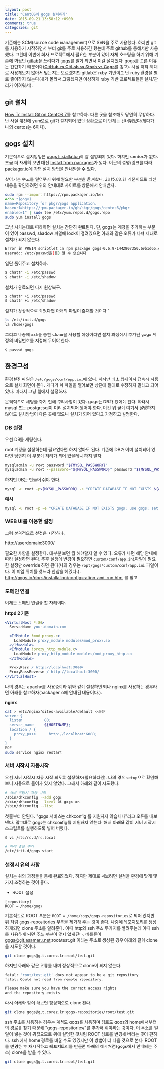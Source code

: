 ```yaml
---
layout: post
title: "CentOS에 gogs 설치하기"
date: 2015-09-21 13:58:12 +0900
comments: true
categories: git
---
```

기존에는 SCM(source code management)으로 SVN을 주로 사용했다. 하지만 git를 사용하기 시작하면서 부터 git를 주로 사용하긴 했는데 주로 github를 통해서만 사용했다. 그런데 이번에 회사 프로젝트에서 필요한 부분이 있어 자체 호스팅을 하기 위해 기존에 봐뒀던 [gitlab](https://about.gitlab.com/)을 쓰려다가 [gogs](http://gogs.io/)를 알게 되면서 이걸 설치했다. gogs를 고른 이유는 간단하기 때문이다([GitHub vs GitLab vs Stash vs Gogs](https://blog.deimos.fr/2014/08/19/github-vs-gitlab-vs-stash-vs-gogs/)를 참고). 사실 아직 제대로 사용해보지 않아서 맞는지는 모르겠지만 gitlab은 ruby 기반이고 난 ruby 환경을 별로 좋아하지 않는다(내가 몰라서 그렇겠지만 이상하게 ruby 기반 프로젝트들은 설치/관리가 어려워서).

## git 설치

[How To Install Git on CentOS 7](https://www.digitalocean.com/community/tutorials/how-to-install-git-on-centos-7)를 참고하자. 다른 곳을 참조해도 당연히 무방하다. 난 사실 예전에 yum으로 git가 설치되어 있던 상황으로 이 단계는 건너뛰었다(게다가 나의 centos는 6이다).

## gogs 설치

기본적으로 설치방법은 [gogs Installation](http://gogs.io/docs/installation)에 잘 설명되어 있다. 하지만 centos가 없다. 조금 더 자세히 보면 대신 [Install from packages](http://gogs.io/docs/installation/install_from_packages.html)가 있다. 이곳의 설명/링크를 따라 [packager.io](https://packager.io/gh/pkgr/gogs)에 가면 설치 방법을 안내받을 수 있다.

찾아가는 수고를 덜어주기 위해 필요한 부분을 옮겨왔다. 2015.09.21 기준이므로 최신 내용을 확인하려면 위의 안내대로 사이트를 방문해서 안내받자.

```bash
sudo rpm --import https://rpm.packager.io/key
echo "[gogs]
name=Repository for pkgr/gogs application.
baseurl=https://rpm.packager.io/gh/pkgr/gogs/centos6/pkgr
enabled=1" | sudo tee /etc/yum.repos.d/gogs.repo
sudo yum install gogs
```

그냥 시키는대로 따라하면 설치는 간단히 완료된다. 단, gogs는 계정을 추가하는 부분이 있어 passwd, shadow 파일에 lock이 걸려있으면 아래와 같은 오류가 나며 제대로 설치가 되지 않는다.

```bash
Error in PREIN scriptlet in rpm package gogs-0.6.9-1442807350.69b1d65.centos6.x86_64
useradd: /etc/passwd을(를) 열 수 없습니다
```

일단 풀어주고 설치하자.

```bash
$ chattr -i /etc/passwd
$ chattr -i /etc/shadow
```

설치가 완료되면 다시 원상복구.

```bash
$ chattr +i /etc/passwd
$ chattr +i /etc/shadow
```

설치가 정상적으로 되었다면 아래의 파일이 존재할 것이다.`

```bash
ls /etc/init.d/gogs
la /home/gogs
```

그리고 나중에 ssh를 통한 clone을 사용할 예정이라면 설치 과정에서 추가된 gogs 계정의 비밀번호를 지정해 두어야 한다.

```bash
$ passwd gogs
```

## 환경구성

환경설정 파일은 ```/etc/gogs/conf/app.ini```에 있다. 하지만 최초 웹페이지 접속시 자동으로 설치 화면이 뜬다. 게다가 이 파일을 열어보면 상단에 절대로 수정하지 말라고 되어 있다. 따라서 그냥 웹에서 설정하자.

본격적으로 세팅을 하기 전에 주의사항이 있다. gogs는 DB가 있어야 된다. 따라서 mysql 또는 postgresql이 미리 설치되어 있어야 한다. 이건 뭐 굳이 여기서 설명하지 않아도 설치방법이 다른 곳에 많으니 설치가 되어 있다고 가정하고 설명한다.

### DB 설정

우선 DB를 세팅한다.

root 계정을 설정하는데 필요없다면 하지 않아도 된다. 기존에 DB가 이미 설치되어 있다면 당연히 이 부분이 처리가 되어 있을테니 하지 말자.
```bash
mysqladmin -u root password "${MYSQL_PASSWORD}"
mysqladmin -u root --password="${MYSQL_PASSWORD}" password "${MYSQL_PASSWORD}"
```

하지만 DB는 만들어 줘야 한다.
```bash
mysql -u root -p${MYSQL_PASSWORD} -e "CREATE DATABASE IF NOT EXISTS ${APP_NAME}; use ${APP_NAME}; set global storage_engine=INNODB;"
```

**예시**
```bash
mysql -u root -p -e "CREATE DATABASE IF NOT EXISTS gogs; use gogs; set global storage_engine=INNODB;"
```

### WEB UI를 이용한 설정

그럼 본격적으로 설정을 시작하자.

http://userdomain:3000/

필요한 사항을 설정한다. 대부분 보면 뭘 해야할지 알 수 있다. 오류가 나면 해당 안내에 따라 설정하면 된다. 추후 설정에 변경이 필요하면 ```custom/conf/app.ini```파일에 필요한 설정만 override 하면 된다(나의 경우는 ```/opt/gogs/custom/conf/app.ini``` 파일이다. 이 파일 위치를 찾느라 한참을 헤멨다.). http://gogs.io/docs/installation/configuration_and_run.html 를 참고


### 도메인 연결

이제는 도메인 연결을 할 차례이다.

**httpd 2 기준**
```apache
<VirtualHost *:80>
  ServerName your.domain.com

  <IfModule !mod_proxy.c>
    LoadModule proxy_module modules/mod_proxy.so
  </IfModule>
  <IfModule !proxy_http_module.c>
    LoadModule proxy_http_module modules/mod_proxy_http.so
  </IfModule>

  ProxyPass / http://localhost:3000/
  ProxyPassReverse / http://localhost:3000/
</VirtualHost>
```

나의 경우는 apache를 사용중이라 위와 같이 설정하면 되나 nginx를 사용하는 경우라면 아래를 참고하자(packager.io에 안내된 내용이다.).

**nginx**
```bash
cat > /etc/nginx/sites-available/default <<EOF
server {
  listen          80;
  server_name     ${HOSTNAME};
  location / {
    proxy_pass      http://localhost:6000;
  }
}
EOF
sudo service nginx restart
```

### 서버 시작시 자동시작

우선 서버 시작시 자동 시작 되도록 설정하자(필요하다면). 나의 경우 ```setup```으로 확인해보니 자동으로 들어가 있지 않았다. 그래서 아래와 같이 시도했다.

```bash
# 서버 부팅시 자동 시작
/sbin/chkconfig --add gogs
/sbin/chkconfig --level 35 gogs on
/sbin/chkconfig --list
```
첫줄부터 안된다. "gogs 서비스는 chkconfig 를 지원하지 않습니다"라고 오류를 내보낸다. 말그대로 gogs는 chkconfig를 지원하지 않는다. 해서 아래와 같이 서버 시작시 스크립트를 실행하도록 넣어 버렸다.

```bash
$ vi /etc/rc.d/rc.local

# 아래 줄을 추가
/etc/init.d/gogs start
```

### 설정시 유의 사항

설치는 위의 과정들을 통해 완료되었다. 하지만 제대로 써보려면 설정을 환경에 맞게 몇가지 조정하는 것이 좋다.

* ROOT 설정
```
[repository]
ROOT = /home/gogs
```
기본적으로 ROOT 부분은 ```ROOT = /home/gogs/gogs-repositories```로 되어 있지만 위 처럼 gogs-repositories 부분을 제거해 주는 것이 좋다. 나중에 레포지토리를 생성하게되면 clone 주소를 알려준다. 이때 http와 ssh 주소 두가지를 알려주는데 이때 ssh를 사용하게 되면 주소 부분이 맞지 않게된다. 예를들어 gogs@git.asamaru.net:root/test.git 이라는 주소로 생성된 경우 아래와 같이 clone을 시도할 것이다.

```bash
git clone gogs@git.corez.kr:root/test.git
```

하지만 아래와 같은 오류를 내며 정상적으로 clone이 되지 않는다.

```bash
fatal: 'root/test.git' does not appear to be a git repository
fatal: Could not read from remote repository.

Please make sure you have the correct access rights
and the repository exists.
```

다시 아래와 같이 해보면 정상적으로 clone 된다.

```bash
git clone gogs@git.corez.kr:gogs-repositories/root/test.git
```

ssh 주소를 사용하는 경우는 계정도 gogs를 사용하며 경로도 gogs의 home에서부터의 경로를 찾기 때문에 "gogs-repositories/"를 추가해 줘야하는 것이다. 이 주소를 일일이 넣는 것이 귀찮으므로 위에 설명한 것처럼 ROOT 경로를 변경해 버리는 것이 편하다. ssh 에서 home 경로를 바꿀 수도 있겠지만 이 방법이 더 나을 것으로 본다.
ROOT를 변경한 후 재시작하고 레포지토리를 만들면 아래의 예시처럼(gogs에서 안내되는 주소) clone을 받을 수 있다.

```bash
git clone gogs@git.corez.kr:root/test.git
```
